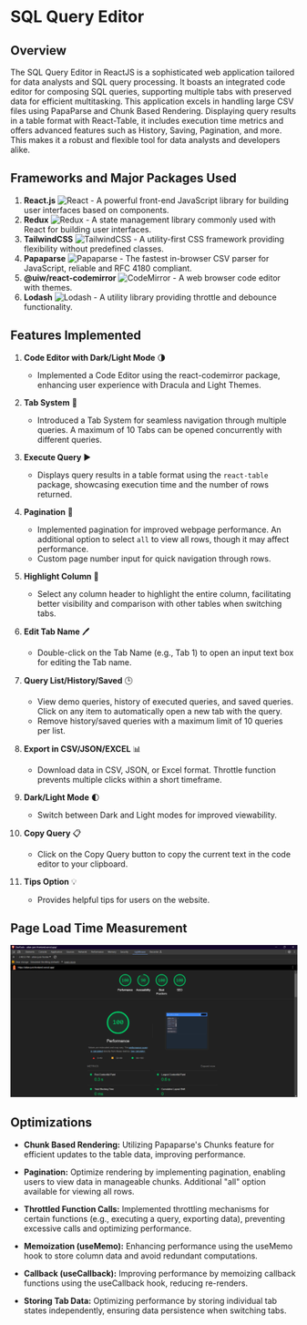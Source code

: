 # SQL Query Editor

## Overview

The SQL Query Editor in ReactJS is a sophisticated web application tailored for data analysts and SQL query processing. It boasts an integrated code editor for composing SQL queries, supporting multiple tabs with preserved data for efficient multitasking. This application excels in handling large CSV files using PapaParse and Chunk Based Rendering. Displaying query results in a table format with React-Table, it includes execution time metrics and offers advanced features such as History, Saving, Pagination, and more. This makes it a robust and flexible tool for data analysts and developers alike.

## Frameworks and Major Packages Used

1. **React.js** ![React](https://img.shields.io/badge/-React-61DAFB?logo=react&logoColor=white) - A powerful front-end JavaScript library for building user interfaces based on components.
2. **Redux** ![Redux](https://img.shields.io/badge/-Redux-764ABC?logo=redux&logoColor=white) - A state management library commonly used with React for building user interfaces.
3. **TailwindCSS** ![TailwindCSS](https://img.shields.io/badge/-Tailwind_CSS-38B2AC?logo=tailwind-css&logoColor=white) - A utility-first CSS framework providing flexibility without predefined classes.
4. **Papaparse** ![Papaparse](https://img.shields.io/badge/-Papaparse-FF6B6B?logo=papaparse&logoColor=white) - The fastest in-browser CSV parser for JavaScript, reliable and RFC 4180 compliant.
5. **@uiw/react-codemirror** ![CodeMirror](https://img.shields.io/badge/-CodeMirror-0277BD?logo=codemirror&logoColor=white) - A web browser code editor with themes.
6. **Lodash** ![Lodash](https://img.shields.io/badge/-Lodash-3492FF?logo=lodash&logoColor=white) - A utility library providing throttle and debounce functionality.

## Features Implemented

1. **Code Editor with Dark/Light Mode** 🌗
    - Implemented a Code Editor using the react-codemirror package, enhancing user experience with Dracula and Light Themes.

2. **Tab System** 📑
    - Introduced a Tab System for seamless navigation through multiple queries. A maximum of 10 Tabs can be opened concurrently with different queries.

3. **Execute Query** ▶️
    - Displays query results in a table format using the `react-table` package, showcasing execution time and the number of rows returned.

4. **Pagination** 📄
    - Implemented pagination for improved webpage performance. An additional option to select `all` to view all rows, though it may affect performance.
    - Custom page number input for quick navigation through rows.

5. **Highlight Column** 🎨
    - Select any column header to highlight the entire column, facilitating better visibility and comparison with other tables when switching tabs.

6. **Edit Tab Name** 🖊️
    - Double-click on the Tab Name (e.g., Tab 1) to open an input text box for editing the Tab name.

7. **Query List/History/Saved** 🕒
    - View demo queries, history of executed queries, and saved queries. Click on any item to automatically open a new tab with the query.
    - Remove history/saved queries with a maximum limit of 10 queries per list.

8. **Export in CSV/JSON/EXCEL** 📊
    - Download data in CSV, JSON, or Excel format. Throttle function prevents multiple clicks within a short timeframe.

9. **Dark/Light Mode** 🌓
    - Switch between Dark and Light modes for improved viewability.

10. **Copy Query** 📋
    - Click on the Copy Query button to copy the current text in the code editor to your clipboard.

11. **Tips Option** 💡
    - Provides helpful tips for users on the website.

## Page Load Time Measurement

![Lighthouse Screenshot](/public/performance.png)

## Optimizations

- **Chunk Based Rendering:** Utilizing Papaparse's Chunks feature for efficient updates to the table data, improving performance.

- **Pagination:** Optimize rendering by implementing pagination, enabling users to view data in manageable chunks. Additional "all" option available for viewing all rows.

- **Throttled Function Calls:** Implemented throttling mechanisms for certain functions (e.g., executing a query, exporting data), preventing excessive calls and optimizing performance.

- **Memoization (useMemo):** Enhancing performance using the useMemo hook to store column data and avoid redundant computations.

- **Callback (useCallback):** Improving performance by memoizing callback functions using the useCallback hook, reducing re-renders.

- **Storing Tab Data:** Optimizing performance by storing individual tab states independently, ensuring data persistence when switching tabs.
